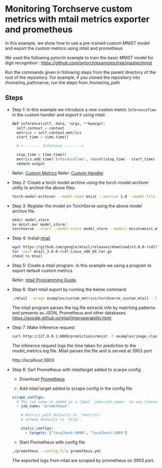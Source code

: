 # Monitoring Torchserve custom metrics with mtail metrics exporter and prometheus

In this example, we show how to use a pre-trained custom MNIST model and export the custom metrics using mtail and prometheus

We used the following pytorch example to train the basic MNIST model for digit recognition : https://github.com/pytorch/examples/tree/master/mnist

Run the commands given in following steps from the parent directory of the root of the repository. For example, if you cloned the repository into /home/my_path/serve, run the steps from /home/my_path

## Steps

- Step 1: In this example we introduce a new custom metric `InferenceTime` in the custom handler and export it using mtail.

  ```python
  def inference(self, data, *args, **kwargs):
    self.context = context
    metrics = self.context.metrics
    start_time = time.time()

    # <-------- Inference -------->

    stop_time = time.time()
    metrics.add_time('InferenceTime', round((stop_time - start_time) * 1000, 2), None, 'ms')
    return output
  ```

  Refer: [Custom Metrics](https://github.com/pytorch/serve/blob/master/docs/metrics.md#custom-metrics-api)
  Refer: [Custom Handler](https://github.com/pytorch/serve/blob/master/docs/custom_service.md#custom-handlers)

- Step 2: Create a torch model archive using the torch-model-archiver utility to archive the above files.

  ```bash
  torch-model-archiver --model-name mnist --version 1.0 --model-file examples/image_classifier/mnist/mnist.py --serialized-file examples/image_classifier/mnist/mnist_cnn.pt --handler examples/custom_metrics/mnist_handler.py
  ```

- Step 3: Register the model on TorchServe using the above model archive file.

  ```bash
  mkdir model_store
  mv mnist.mar model_store/
  torchserve --start --model-store model_store --models mnist=mnist.mar
  ```

- Step 4: Install [mtail](https://github.com/google/mtail/releases)

  ```bash
  wget https://github.com/google/mtail/releases/download/v3.0.0-rc47/mtail_3.0.0-rc47_Linux_x86_64.tar.gz
  tar -xvzf mtail_3.0.0-rc47_Linux_x86_64.tar.gz
  chmod +x mtail
  ```

- Step 5: Create a mtail program. In this example we using a program to export default custom metrics.

  Refer: [mtail Programming Guide](https://google.github.io/mtail/Programming-Guide.html).

- Step 6: Start mtail export by running the below command

  ```bash
  ./mtail --progs examples/custom_metrics/torchserve_custom.mtail --logs logs/model_metrics.log
  ```

  The mtail program parses the log file extracts info by matching patterns and presents as JSON, Prometheus and other databases. https://google.github.io/mtail/Interoperability.html

- Step 7: Make Inference request

  ```bash
  curl http://127.0.0.1:8080/predictions/mnist -T examples/image_classifier/mnist/test_data/0.png
  ```

  The inference request logs the time taken for prediction to the model_metrics.log file.
  Mtail parses the file and is served at 3903 port

  http://localhost:3903

- Step 8: Sart Prometheus with mtailtarget added to scarpe config

  - Download [Prometheus](https://prometheus.io/download/)

  - Add mtail target added to scrape config in the config file

  ```yaml
  scrape_configs:
    # The job name is added as a label `job=<job_name>` to any timeseries scraped from this config.
    - job_name: "prometheus"

      # metrics_path defaults to '/metrics'
      # scheme defaults to 'http'.

      static_configs:
        - targets: ["localhost:9090", "localhost:3903"]
  ```

  - Start Prometheus with config file

  ```bash
  ./prometheus --config.file prometheus.yml
  ```

  The exported logs from mtail are scraped by prometheus on 3903 port.
